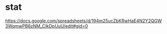 # stat

https://docs.google.com/spreadsheets/d/194m25ucZbKRwHaE4N2Y2QGW3WqmwPB6zNM_CIkDpUuU/edit#gid=0
